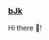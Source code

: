 ### [bJk](https://github.com/vitoriacm/vitoriacm/assets/91792762/2bf8cec4-8cab-4f82-b73a-fc4ef57ac0a2)

Hi there 👋!
<!--
**vitoriacm/vitoriacm** is a ✨ _special_ ✨ repository because its `README.md` (this file) appears on your GitHub profile.

Here are some ideas to get you started:
<div style="width:100%;height:0;padding-bottom:56%;position:relative;"><iframe src="https://giphy.com/embed/26tn33aiTi1jkl6H6" width="100%" height="100%" style="position:absolute" frameBorder="0" class="giphy-embed" allowFullScreen></iframe></div><p><a href="https://giphy.com/gifs/screen-monitor-closeup-26tn33aiTi1jkl6H6">via GIPHY</a></p>

- 🔭 I’m currently working on ...
- 🌱 I’m currently learning ...
- 👯 I’m looking to collaborate on ...
- 🤔 I’m looking for help with ...
- 💬 Ask me about ...
- 📫 How to reach me: ...
- 😄 Pronouns: ...
- ⚡ Fun fact: ...
-->
